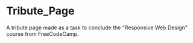 # Tribute_Page
A tribute page made as a task to conclude the "Responsive Web Design" course from FreeCodeCamp.


